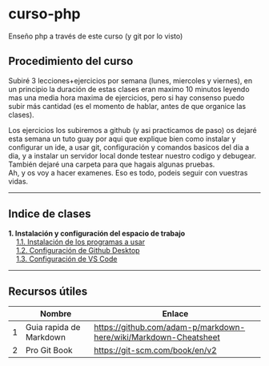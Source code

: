 # curso-php
Enseño php a través de este curso (y git por lo visto)  
  
## Procedimiento del curso
Subiré 3 lecciones+ejercicios por semana (lunes, miercoles y viernes), en un principio la duración de estas clases eran maximo 10 minutos leyendo mas una media hora maxima de ejercicios, pero si hay consenso puedo subir más cantidad (es el momento de hablar, antes de que organice las clases).  
  
Los ejercicios los subiremos a github (y asi practicamos de paso) os dejaré esta semana un tuto guay por aqui que explique bien como instalar y configurar un ide, a usar git, configuración y comandos basicos del dia a dia, y a instalar un servidor local donde testear nuestro codigo y debugear.  
También dejaré una carpeta para que hagais algunas pruebas.  
Ah, y os voy a hacer examenes. Eso es todo, podeis seguir con vuestras vidas.  

---

## Indice de clases
**1. Instalación y configuración del espacio de trabajo**  
&nbsp;&nbsp;&nbsp;&nbsp;[1.1. Instalación de los programas a usar](https://github.com/EduFdezSoy/curso-php/blob/master/instalacion-ide.md#instalaci%C3%B3n-de-ide--git)  
&nbsp;&nbsp;&nbsp;&nbsp;[1.2. Configuración de Github Desktop](https://github.com/EduFdezSoy/curso-php/blob/master/configuracion-ghd.md)  
&nbsp;&nbsp;&nbsp;&nbsp;[1.3. Configuración de VS Code](https://github.com/EduFdezSoy/curso-php/blob/master/configuracion-ide.md)  

---

## Recursos útiles  
|| Nombre | Enlace |
| :-----: | ----- | ----- |
|1| Guia rapida de Markdown | <https://github.com/adam-p/markdown-here/wiki/Markdown-Cheatsheet> |
|2| Pro Git Book      | <https://git-scm.com/book/en/v2> |
